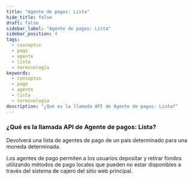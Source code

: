 ```yaml
---
title: "Agente de pagos: Lista"
hide_title: false
draft: false
sidebar_label: "Agente de pagos: Lista"
sidebar_position: 4
tags:
  - conceptos
  - pago
  - agente
  - lista
  - terminología
keywords:
  - conceptos
  - pago
  - agente
  - lista
  - terminología
description: "¿Qué es la llamada API de Agente de pagos: Lista?"
---
```


### ¿Qué es la llamada API de Agente de pagos: Lista?

Devolverá una lista de agentes de pago de un país determinado para una moneda determinada.

Los agentes de pago permiten a los usuarios depositar y retirar fondos utilizando métodos de pago locales que pueden no estar disponibles a través del sistema de cajero del sitio web principal.
